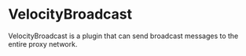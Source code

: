 # VelocityBroadcast
VelocityBroadcast is a plugin that can send broadcast messages to the entire proxy network.
